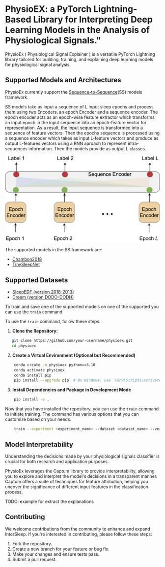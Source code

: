 # PhysioEX: a PyTorch Lightning-Based Library for Interpreting Deep Learning Models in the Analysis of Physiological Signals."

PhysioEx ( Physiological Signal Explainer ) is a versatile PyTorch Lightning library tailored for building, training, and explaining deep learning models for physiological signal analysis. 

## Supported Models and Architectures

PhysioEx currently support the [Sequence-to-Sequence](https://iopscience.iop.org/article/10.1088/1361-6579/ac6049/meta)(SS) models framework. 

SS models take as input a sequence of L input sleep epochs and process them using two Encoders, an epoch Encoder and a sequence encoder. The epoch encoder acts as an epoch-wise feature extractor which transforms an input epoch in the input sequence into an epoch-feature vector for
representation. As a result, the input sequence is transformed into a sequence of feature vectors. Then the epochs sequence is processed using a sequence encoder which takes as input L-feature vectors and produce as output L-features vectors using a RNN aproach to represent intra-sequences information. Then the models provide as output L classes.

[![Sequence-to-Sequence framework](img/ss-framework.jpg)](https://iopscience.iop.org/article/10.1088/1361-6579/ac6049/meta)

The supported models in the SS framework are:
- [Chambon2018](https://ieeexplore.ieee.org/document/8307462)
- [TinySleepNet](https://github.com/akaraspt/tinysleepnet)

## Supported Datasets

- [SleepEDF (version 2018-2013)](https://physionet.org/physiobank/database/sleep-edfx/sleep-cassette/)
- [Dreem (version DODO-DODH)](https://github.com/Dreem-Organization/dreem-learning-open)

To train and save one of the supported models on one of the supported you can use the `train` command

To use the `train` command, follow these steps:

1. **Clone the Repository:**
```bash
   git clone https://github.com/your-username/physioex.git
   cd physioex
```
2. **Create a Virtual Environment (Optional but Recommended)**
```bash
    conda create -n physioex python==3.10
    conda activate physioex
    conda install pip
    pip install --upgrade pip  # On Windows, use `venv\Scripts\activate`
```
3. **Install Dependencies and Package in Development Mode**
```bash
    pip install -e .
```

Now that you have installed the repository, you can use the `train` command to initiate training. The command has various options that you can customize based on your needs.

```bash
    train --experiment <experiment_name> --dataset <dataset_name> --version <version> etc
```

## Model Interpretability

Understanding the decisions made by your physiological signals classifier is crucial for both research and application purposes. 

PhysioEx leverages the Captum library to provide interpretability, allowing you to explore and interpret the model's decisions in a transparent manner. Captum offers a suite of techniques for feature attribution, helping you uncover the significance of different input features in the classification process.

TODO: example for extract the explanations

## Contributing

We welcome contributions from the community to enhance and expand InterSleep. If you're interested in contributing, please follow these steps:

1. Fork the repository.
2. Create a new branch for your feature or bug fix.
3. Make your changes and ensure tests pass.
4. Submit a pull request.
